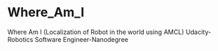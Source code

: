# Where_Am_I
Where Am I (Localization of Robot in the world using AMCL) Udacity-Robotics Software Engineer-Nanodegree
